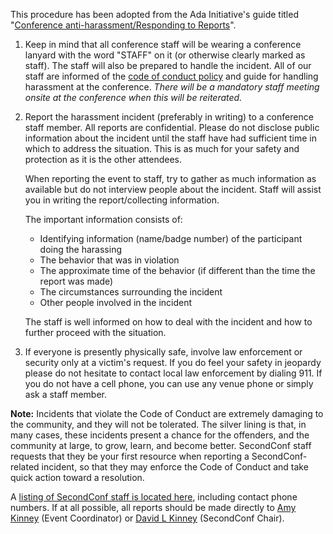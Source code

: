 This procedure has been adopted from the Ada Initiative's guide titled
"[Conference anti-harassment/Responding to
Reports][responding-to-reports]".

1. Keep in mind that all conference staff will be wearing a conference
   lanyard with the word "STAFF" on it (or otherwise clearly marked as
   staff). The staff will also be prepared to handle the incident. All of our
   staff are informed of the [code of conduct
   policy][code-of-conduct] and guide for handling harassment at 
   the conference. *There will be a mandatory staff meeting onsite at the 
   conference when this will be reiterated.*

2. Report the harassment incident (preferably in writing) to a conference staff 
   member. All reports are confidential. Please do not disclose public 
   information about the incident until the staff have had sufficient time in 
   which to address the situation. This is as much for your safety and 
   protection as it is the other attendees.

   When reporting the event to staff, try to gather as much information as 
   available but do not interview people about the incident. Staff will assist 
   you in writing the report/collecting information.

   The important information consists of:

   - Identifying information (name/badge number) of the participant doing the 
     harassing
   - The behavior that was in violation
   - The approximate time of the behavior (if different than the time the 
     report was made)
   - The circumstances surrounding the incident
   - Other people involved in the incident

   The staff is well informed on how to deal with the incident and how to 
   further proceed with the situation.

3. If everyone is presently physically safe, involve law enforcement or 
   security only at a victim's request. If you do feel your safety in jeopardy 
   please do not hesitate to contact local law enforcement by dialing 911. If 
   you do not have a cell phone, you can use any venue phone or simply ask a 
   staff member.

**Note:** Incidents that violate the Code of Conduct are extremely damaging to
the community, and they will not be tolerated. The silver lining is that, in
many cases, these incidents present a chance for the offenders, and the
community at large, to grow, learn, and become better. SecondConf staff
requests that they be your first resource when reporting a SecondConf-related
incident, so that they may enforce the Code of Conduct and take quick action
toward a resolution.

A [listing of SecondConf staff is located here][staff-listing], including
contact phone numbers. If at all possible, all reports should be made directly
to [Amy Kinney](mailto:amy@secondconf.com) (Event Coordinator) or [David L
Kinney](mailto:david@secondconf.com) (SecondConf Chair).



[code-of-conduct]:       http://www.secondconf.com/2013/code-of-conduct/code-of-conduct.html
[responding-to-reports]: http://geekfeminism.wikia.com/wiki/Conference_anti-harassment/Responding_to_reports
[staff-listing]:         http://www.secondconf.com/2013/code-of-conduct/staff.html
